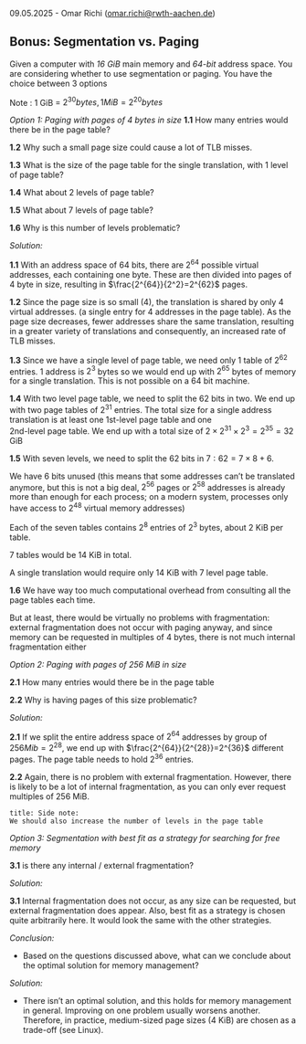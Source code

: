 09.05.2025 - Omar Richi (omar.richi@rwth-aachen.de)

## Bonus: Segmentation vs. Paging

Given a computer with *16 GiB* main memory and *64-bit* address space. You are considering whether to use segmentation or paging. You have the choice between 3 options


Note : 1 GiB = $2^{30} bytes, 1 MiB =2^{20}bytes$

*Option 1: Paging with pages of 4 bytes in size*
**1.1** How many entries would there be in the page table?

**1.2** Why such a small page size could cause a lot of TLB misses.

**1.3** What is the size of the page table for the single translation, with 1 level of page table?

**1.4** What about 2 levels of page table?

**1.5** What about 7 levels of page table?

**1.6** Why is this number of levels problematic?

*Solution:*

**1.1** With an address space of 64 bits, there are $2^{64}$ possible virtual addresses, each containing one byte. These are then divided into pages of 4 byte in size, resulting in $\frac{2^{64}}{2^2}=2^{62}$ pages.  

**1.2** Since the page size is so small (4), the translation is shared by only 4 virtual addresses. (a single entry for 4 addresses in the page table). As the page size decreases, fewer addresses share the same translation, resulting in a greater variety of translations and consequently, an increased rate of TLB misses.

**1.3** Since we have a single level of page table, we need only 1 table of $2^{62}$ entries. 1 address is $2^3$ bytes so we would end up with $2^{65}$ bytes of memory for a single translation. This is not possible on a 64 bit machine.

**1.4** With two level page table, we need to split the 62 bits in two. We end up with two page tables of $2^{31}$ entries. The total size for a single address translation is at least one 1st-level page table and one  
2nd-level page table. We end up with a total size of $2\times 2^{31}\times 2^3 = 2^{35} = 32$ GiB  

**1.5** With seven levels, we need to split the 62 bits in $7: 62=7\times 8 + 6$.

We have 6 bits unused (this means that some addresses can’t be translated anymore, but this is not a big deal, $2^{56}$ pages or $2^{58}$ addresses is already more than enough for each process; on a modern system, processes only have access to $2^{48}$ virtual memory addresses) 

Each of the seven tables contains $2^8$ entries of $2^3$ bytes, about 2 KiB per table. 

7 tables would be 14 KiB in total.  

A single translation would require only 14 KiB with 7 level page table.

**1.6** We have way too much computational overhead from consulting all the page tables each time.

But at least, there would be virtually no problems with fragmentation: external fragmentation does not occur with paging anyway, and since memory can be requested in multiples of 4 bytes, there is not much internal fragmentation either

*Option 2: Paging with pages of 256 MiB in size*

**2.1** How many entries would there be in the page table

**2.2** Why is having pages of this size problematic?

*Solution:*

**2.1** If we split the entire address space of $2^{64}$ addresses by group of $256 Mib = 2^{28}$, we end up with $\frac{2^{64}}{2^{28}}=2^{36}$ different pages. The page table needs to hold $2^{36}$ entries.

**2.2** Again, there is no problem with external fragmentation. However, there is likely to be a lot of internal fragmentation, as you can only ever request multiples of 256 MiB.

```ad-note
title: Side note:
We should also increase the number of levels in the page table
```

*Option 3: Segmentation with best fit as a strategy for searching for free memory*

**3.1** is there any internal / external fragmentation?

*Solution:*

**3.1** Internal fragmentation does not occur, as any size can be requested, but external fragmentation does appear. Also, best fit as a strategy is chosen quite arbitrarily here. It would look the same with the other strategies.

*Conclusion:*

- Based on the questions discussed above, what can we conclude about the optimal solution for memory management?

*Solution:*

- There isn’t an optimal solution, and this holds for memory management in general. Improving on one problem usually worsens another. Therefore, in practice, medium-sized page sizes (4 KiB) are chosen as a trade-off (see Linux).